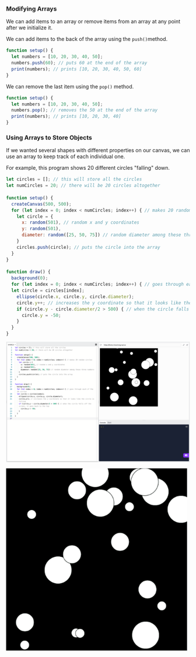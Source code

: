 ### Modifying Arrays

We can add items to an array or remove items from an array at any point after we initialize it. 

We can add items to the back of the array using the `push()`method. 

```js
function setup() {
  let numbers = [10, 20, 30, 40, 50]; 
  numbers.push(60); // puts 60 at the end of the array
  print(numbers); // prints [10, 20, 30, 40, 50, 60]
}
```

We can remove the last item using the `pop()` method.

```js
function setup() {
  let numbers = [10, 20, 30, 40, 50]; 
  numbers.pop(); // removes the 50 at the end of the array
  print(numbers); // prints [10, 20, 30, 40]
}
```

### Using Arrays to Store Objects

If we wanted several shapes with different properties on our canvas, we can use an array to keep track of each individual one.

For example, this program shows 20 different circles "falling" down.

```js
let circles = []; // this will store all the circles
let numCircles = 20; // there will be 20 circles altogether

function setup() {
  createCanvas(500, 500);
  for (let index = 0; index < numCircles; index++) { // makes 20 random circles
    let circle = {
      x: random(501), // random x and y coordinates
      y: random(501),
      diameter: random([25, 50, 75]) // random diameter among these three numbers
    }
    circles.push(circle); // puts the circle into the array
  }
}

function draw() {
  background(0);
  for (let index = 0; index < numCircles; index++) { // goes through each of the 20 circles
  let circle = circles[index];
    ellipse(circle.x, circle.y, circle.diameter); 
    circle.y++; // increases the y coordinate so that it looks like the circle is falling
    if (circle.y - circle.diameter/2 > 500) { // when the circle falls off the screen, it goes back to the top
      circle.y = -50;
    }
  }
}
```

![](../../Images/Falling_Circles_1.png)

![](../../Images/Falling_Circles.gif)
